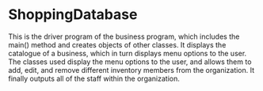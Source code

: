 # ShoppingDatabase

This is the driver program of the business program, which includes the main() method and creates objects of
other classes. It displays the catalogue of a business, which in turn displays menu options to the user.
The classes used display the menu options to the user, and allows them to add, edit, and remove
different inventory members from the organization. It finally outputs all of the staff within the organization.
